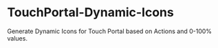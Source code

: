 # TouchPortal-Dynamic-Icons
Generate Dynamic Icons for Touch Portal based on Actions and 0-100% values.

